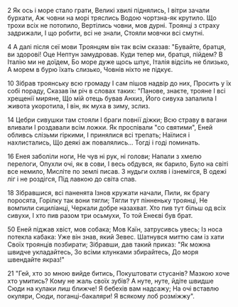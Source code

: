 2 Як ось і море стало грати,
Великі хвилі піднялись,
І вітри зачали бурхати,
Аж човни на морі тряслись
Водою чортзна-як крутило.
Що трохи всіх не потопило,
Вертілись човни, мов дурні.
Троянці з страху задрижали,
І що робити, всі не знали,
Стояли мовчки всі смутні.

4 А далі після сеї мови
Троянцям він так всім сказав:
"Бувайте, братця, ви здорові!
Оце Нептун замудровав.
Куди тепер ми, братця, пійдем?
В Італію ми не доїдем,
Бо море дуже щось шпує,
Італія відсіль не близько,
А морем в бурю їхать слизько,
Човнів ніхто не підкує.

10 Зібрав троянську всю громаду
І сам пішов надвір до них,
Просить у їх собі пораду,
Сказав їм річ в словах таких:
"Панове, знаєте, трояне
І всі хрещенії миряне,
Що мій отець бував Анхиз,
Його сивуха запалила
І живота укоротила,
І він, як муха в зиму, зслиз.

14 Цебри сивушки там стояли
І браги повнії діжки;
Всю страву в вагани вливали
І роздавали всім ложки.
Як проспівали "со святими",
Еней обливсь слізьми гіркими,
І принялися всі трепать;
Наїлися і нахлистались,
Що деякі аж повалялись...
Тогді і годі поминать.

16 Енея заболіли ноги,
Не чув ні рук, ні голови;
Напали з хмелю перелоги,
Опухли очі, як в сови,
І весь обдувся, як барило,
Було на світі все немило,
Мисліте по землі писав.
З нудьги охляв і ізнемігся,
В одежі ліг і не роздігся,
Під лавкою до світа спав.

18 Зібравшися, всі паненята
Ізнов кружати начали,
Пили, як брагу поросята,
Горілку так вони тягли;
Тягли тут пінненьку троянці,
Не вомпили сициліанці,
Черкали добре назахват.
Хто пив тут більш од всіх сивухи,
І хто пив разом три осьмухи,
То той Енеєві був брат.

50 Еней піджав хвіст, мов собака;
Мов Каїн, затрусивсь увесь;
Із носа потекла кабака:
Уже він знав, який Зевес.
Шатнувся миттю сам із хати
Своїх троянців позбирати;
Зібравши, дав такий приказ:
"Як можна швидче укладайтесь,
Зо всіми клунками збирайтесь,
До моря швендайте якраз!"

21 "Гей, хто зо мною вийде битись,
Покуштовати стусанів?
Мазкою хоче хто умитись?
Кому не жаль своїх зубів?
А нуте, нуте, йдіте швидше
Сюди на кулаки лиш ближче!
Я бебехів вам надсажу;
На очі вставлю окуляри,
Сюди, поганці-бакаляри!
Я всякому лоб розміжжу".

